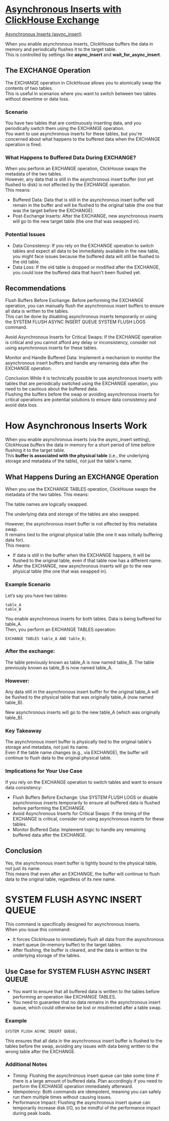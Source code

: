 # [Asynchronous Inserts with ClickHouse Exchange](https://clickhouse.com/blog/asynchronous-data-inserts-in-clickhouse)
[Asynchronous Inserts (async_insert)](https://clickhouse.com/docs/optimize/asynchronous-inserts)

When you enable asynchronous inserts, ClickHouse buffers the data in memory and periodically flushes it to the target table.  
This is controlled by settings like **async_insert** and **wait_for_async_insert**.

## The EXCHANGE Operation
The EXCHANGE operation in ClickHouse allows you to atomically swap the contents of two tables.  
This is useful in scenarios where you want to switch between two tables without downtime or data loss.

### Scenario
You have two tables that are continuously inserting data, and you periodically switch them using the EXCHANGE operation.  
You want to use asynchronous inserts for these tables, but you're concerned about what happens to the buffered data when the EXCHANGE operation is fired.

### What Happens to Buffered Data During EXCHANGE?
When you perform an EXCHANGE operation, ClickHouse swaps the metadata of the two tables.  
However, any data that is still in the asynchronous insert buffer (not yet flushed to disk) is not affected by the EXCHANGE operation.  
This means:   
* Buffered Data: Data that is still in the asynchronous insert buffer will remain in the buffer and will be flushed to the original table (the one that was the target before the EXCHANGE).
* Post-Exchange Inserts: After the EXCHANGE, new asynchronous inserts will go to the new target table (the one that was swapped in).

### Potential Issues
* Data Consistency: If you rely on the EXCHANGE operation to switch tables and expect all data to be immediately available in the new table, you might face issues because the buffered data will still be flushed to the old table.
* Data Loss: If the old table is dropped or modified after the EXCHANGE, you could lose the buffered data that hasn't been flushed yet.

## Recommendations
Flush Buffers Before Exchange: Before performing the EXCHANGE operation, you can manually flush the asynchronous insert buffers to ensure all data is written to the tables.  
This can be done by disabling asynchronous inserts temporarily or using the SYSTEM FLUSH ASYNC INSERT QUEUE	SYSTEM FLUSH LOGS command.

Avoid Asynchronous Inserts for Critical Swaps: If the EXCHANGE operation is critical and you cannot afford any delay or inconsistency, consider not using asynchronous inserts for these tables.

Monitor and Handle Buffered Data: Implement a mechanism to monitor the asynchronous insert buffers and handle any remaining data after the EXCHANGE operation.

Conclusion
While it is technically possible to use asynchronous inserts with tables that are periodically switched using the EXCHANGE operation, you need to be cautious about the buffered data.  
Flushing the buffers before the swap or avoiding asynchronous inserts for critical operations are potential solutions to ensure data consistency and avoid data loss.

# How Asynchronous Inserts Work
When you enable asynchronous inserts (via the async_insert setting), ClickHouse buffers the data in memory for a short period of time before flushing it to the target table.  
This **buffer is associated with the physical table** (i.e., the underlying storage and metadata of the table), not just the table's name.

## What Happens During an EXCHANGE Operation
When you use the EXCHANGE TABLES operation, ClickHouse swaps the metadata of the two tables. This means:

The table names are logically swapped.

The underlying data and storage of the tables are also swapped.

However, the asynchronous insert buffer is not affected by this metadata swap.  
It remains tied to the original physical table (the one it was initially buffering data for).  
This means:
* If data is still in the buffer when the EXCHANGE happens, it will be flushed to the original table, even if that table now has a different name.
* After the EXCHANGE, new asynchronous inserts will go to the new physical table (the one that was swapped in).

### Example Scenario
Let’s say you have two tables:
```
table_A
table_B
```

You enable asynchronous inserts for both tables. Data is being buffered for table_A.  
Then, you perform an EXCHANGE TABLES operation:
```
EXCHANGE TABLES table_A AND table_B;
```

### After the exchange:

The table previously known as table_A is now named table_B.
The table previously known as table_B is now named table_A.

### However:

Any data still in the asynchronous insert buffer for the original table_A will be flushed to the physical table that was originally table_A (now named table_B).

New asynchronous inserts will go to the new table_A (which was originally table_B).

### Key Takeaway
The asynchronous insert buffer is physically tied to the original table's storage and metadata, not just its name.  
Even if the table name changes (e.g., via EXCHANGE), the buffer will continue to flush data to the original physical table.

### Implications for Your Use Case
If you rely on the EXCHANGE operation to switch tables and want to ensure data consistency:
* Flush Buffers Before Exchange: Use SYSTEM FLUSH LOGS or disable asynchronous inserts temporarily to ensure all buffered data is flushed before performing the EXCHANGE.
* Avoid Asynchronous Inserts for Critical Swaps: If the timing of the EXCHANGE is critical, consider not using asynchronous inserts for these tables.
* Monitor Buffered Data: Implement logic to handle any remaining buffered data after the EXCHANGE.

## Conclusion
Yes, the asynchronous insert buffer is tightly bound to the physical table, not just its name.  
This means that even after an EXCHANGE, the buffer will continue to flush data to the original table, regardless of its new name.

# SYSTEM FLUSH ASYNC INSERT QUEUE
This command is specifically designed for asynchronous inserts.  
When you issue this command:
* It forces ClickHouse to immediately flush all data from the asynchronous insert queue (in-memory buffer) to the target tables.
* After flushing, the buffer is cleared, and the data is written to the underlying storage of the tables.

## Use Case for SYSTEM FLUSH ASYNC INSERT QUEUE
* You want to ensure that all buffered data is written to the tables before performing an operation like EXCHANGE TABLES.
* You need to guarantee that no data remains in the asynchronous insert queue, which could otherwise be lost or misdirected after a table swap.

### Example
```
SYSTEM FLUSH ASYNC INSERT QUEUE;
```
This ensures that all data in the asynchronous insert buffer is flushed to the tables before the swap, avoiding any issues with data being written to the wrong table after the EXCHANGE.

### Additional Notes
* Timing: Flushing the asynchronous insert queue can take some time if there is a large amount of buffered data. Plan accordingly if you need to perform the EXCHANGE operation immediately afterward.
* Idempotency: Both commands are idempotent, meaning you can safely run them multiple times without causing issues.
* Performance Impact: Flushing the asynchronous insert queue can temporarily increase disk I/O, so be mindful of the performance impact during peak loads.

















